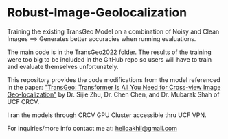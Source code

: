 # Robust-Image-Geolocalization
Training the existing TransGeo Model on a combination of Noisy and Clean Images ==> 
Generates better accuracies when running evaluations.

The main code is in the TransGeo2022 folder. The results of the training were too big to be included in the GitHub repo so users will have to train and evaluate themselves unfortunately.

This repository provides the code modifications from the model referenced in the paper: ["TransGeo: Transformer Is All You Need for Cross-view Image Geo-localization"](https://arxiv.org/pdf/2204.00097.pdf) by Dr. Sijie Zhu, Dr. Chen Chen, and Dr. Mubarak Shah of UCF CRCV.

I ran the models through CRCV GPU Cluster accessible thru UCF VPN.

For inquiries/more info contact me at: helloakhil@gmail.com
